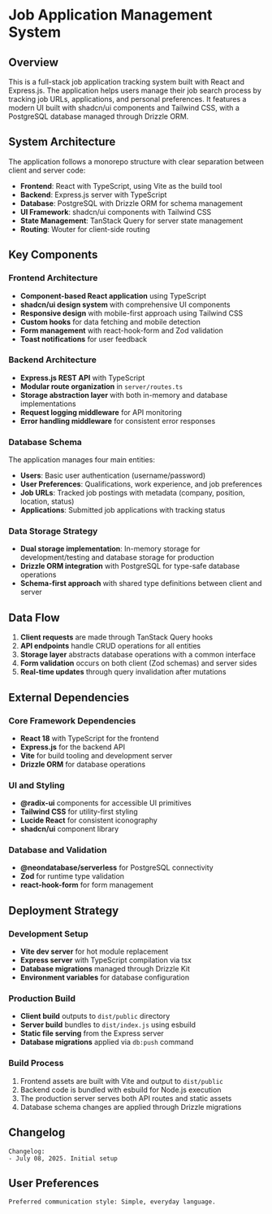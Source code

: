 # Job Application Management System

## Overview

This is a full-stack job application tracking system built with React and Express.js. The application helps users manage their job search process by tracking job URLs, applications, and personal preferences. It features a modern UI built with shadcn/ui components and Tailwind CSS, with a PostgreSQL database managed through Drizzle ORM.

## System Architecture

The application follows a monorepo structure with clear separation between client and server code:

- **Frontend**: React with TypeScript, using Vite as the build tool
- **Backend**: Express.js server with TypeScript
- **Database**: PostgreSQL with Drizzle ORM for schema management
- **UI Framework**: shadcn/ui components with Tailwind CSS
- **State Management**: TanStack Query for server state management
- **Routing**: Wouter for client-side routing

## Key Components

### Frontend Architecture
- **Component-based React application** using TypeScript
- **shadcn/ui design system** with comprehensive UI components
- **Responsive design** with mobile-first approach using Tailwind CSS
- **Custom hooks** for data fetching and mobile detection
- **Form management** with react-hook-form and Zod validation
- **Toast notifications** for user feedback

### Backend Architecture
- **Express.js REST API** with TypeScript
- **Modular route organization** in `server/routes.ts`
- **Storage abstraction layer** with both in-memory and database implementations
- **Request logging middleware** for API monitoring
- **Error handling middleware** for consistent error responses

### Database Schema
The application manages four main entities:
- **Users**: Basic user authentication (username/password)
- **User Preferences**: Qualifications, work experience, and job preferences
- **Job URLs**: Tracked job postings with metadata (company, position, location, status)
- **Applications**: Submitted job applications with tracking status

### Data Storage Strategy
- **Dual storage implementation**: In-memory storage for development/testing and database storage for production
- **Drizzle ORM integration** with PostgreSQL for type-safe database operations
- **Schema-first approach** with shared type definitions between client and server

## Data Flow

1. **Client requests** are made through TanStack Query hooks
2. **API endpoints** handle CRUD operations for all entities
3. **Storage layer** abstracts database operations with a common interface
4. **Form validation** occurs on both client (Zod schemas) and server sides
5. **Real-time updates** through query invalidation after mutations

## External Dependencies

### Core Framework Dependencies
- **React 18** with TypeScript for the frontend
- **Express.js** for the backend API
- **Vite** for build tooling and development server
- **Drizzle ORM** for database operations

### UI and Styling
- **@radix-ui** components for accessible UI primitives
- **Tailwind CSS** for utility-first styling
- **Lucide React** for consistent iconography
- **shadcn/ui** component library

### Database and Validation
- **@neondatabase/serverless** for PostgreSQL connectivity
- **Zod** for runtime type validation
- **react-hook-form** for form management

## Deployment Strategy

### Development Setup
- **Vite dev server** for hot module replacement
- **Express server** with TypeScript compilation via tsx
- **Database migrations** managed through Drizzle Kit
- **Environment variables** for database configuration

### Production Build
- **Client build** outputs to `dist/public` directory
- **Server build** bundles to `dist/index.js` using esbuild
- **Static file serving** from the Express server
- **Database migrations** applied via `db:push` command

### Build Process
1. Frontend assets are built with Vite and output to `dist/public`
2. Backend code is bundled with esbuild for Node.js execution
3. The production server serves both API routes and static assets
4. Database schema changes are applied through Drizzle migrations

## Changelog

```
Changelog:
- July 08, 2025. Initial setup
```

## User Preferences

```
Preferred communication style: Simple, everyday language.
```